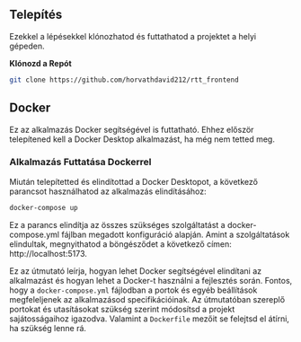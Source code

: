 ## Telepítés

Ezekkel a lépésekkel klónozhatod és futtathatod a projektet a helyi gépeden.

**Klónozd a Repót**
   
   ```bash
   git clone https://github.com/horvathdavid212/rtt_frontend
  ```

## Docker

Ez az alkalmazás Docker segítségével is futtatható. Ehhez először telepítened kell a Docker Desktop alkalmazást, ha még nem tetted meg.

### Alkalmazás Futtatása Dockerrel

Miután telepítetted és elindítottad a Docker Desktopot, a következő parancsot használhatod az alkalmazás elindításához:

```bash
docker-compose up
```

Ez a parancs elindítja az összes szükséges szolgáltatást a docker-compose.yml fájlban megadott konfiguráció alapján. Amint a szolgáltatások elindultak, megnyithatod a böngésződet a következő címen: http://localhost:5173.

Ez az útmutató leírja, hogyan lehet Docker segítségével elindítani az alkalmazást és hogyan lehet a Docker-t használni a fejlesztés során. Fontos, hogy a `docker-compose.yml` fájlodban a portok és egyéb beállítások megfeleljenek az alkalmazásod specifikációinak. Az útmutatóban szereplő portokat és utasításokat szükség szerint módosítsd a projekt sajátosságaihoz igazodva. Valamint a `Dockerfile` mezőit se felejtsd el átírni, ha szükség lenne rá.

